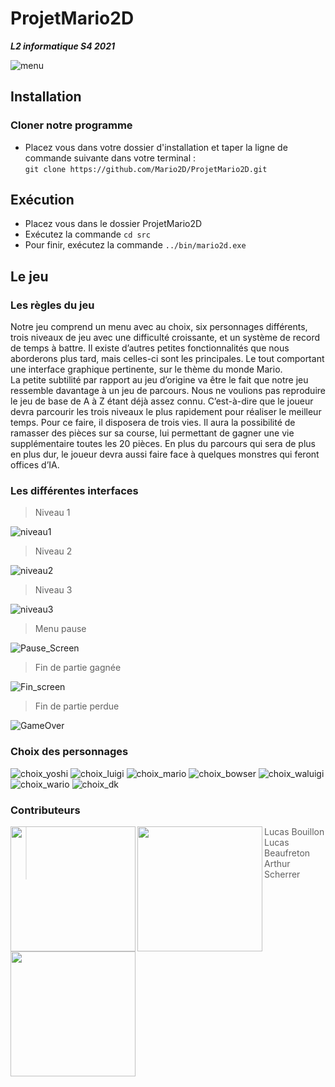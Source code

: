 # ProjetMario2D
*__L2 informatique S4 2021__*

![menu](https://user-images.githubusercontent.com/78078418/115223599-4426b900-a10c-11eb-967c-63d70cf96ee4.gif)

## Installation

### Cloner notre programme

* Placez vous dans votre dossier d'installation et taper la ligne de commande suivante dans votre terminal :  
``git clone https://github.com/Mario2D/ProjetMario2D.git``

## Exécution

* Placez vous dans le dossier ProjetMario2D
* Exécutez la commande ``cd src`` 
* Pour finir, exécutez la commande ``../bin/mario2d.exe``

## Le jeu

### Les règles du jeu

Notre jeu comprend un menu avec au choix, six personnages différents, trois niveaux de jeu avec une difficulté croissante, et un système de record de temps à battre. Il existe d’autres petites fonctionnalités que nous aborderons plus tard, mais celles-ci sont les principales. Le tout comportant une interface graphique pertinente, sur le thème du monde Mario.   
La petite subtilité par rapport au jeu d’origine va être le fait que notre jeu ressemble davantage à un jeu de parcours. Nous ne voulions pas reproduire le jeu de base de A à Z étant déjà assez connu. C’est-à-dire que le joueur devra parcourir les trois niveaux le plus rapidement pour réaliser le meilleur temps. Pour ce faire, il disposera de trois vies. Il aura la possibilité de ramasser des pièces sur sa course, lui permettant de gagner une vie supplémentaire toutes les 20 pièces. En plus du parcours qui sera de plus en plus dur, le joueur devra aussi faire face à quelques monstres qui feront offices d’IA. 


### Les différentes interfaces

> Niveau 1  

![niveau1](https://user-images.githubusercontent.com/78078418/115223578-3ec96e80-a10c-11eb-84dc-d03d6fe13ab7.gif)


> Niveau 2  

![niveau2](https://user-images.githubusercontent.com/78078418/115223576-3e30d800-a10c-11eb-98d8-005ddee10c87.gif)

> Niveau 3  

![niveau3](https://user-images.githubusercontent.com/78078418/115223569-3cffab00-a10c-11eb-8284-99f935b197a2.gif)

> Menu pause  

![Pause_Screen](https://user-images.githubusercontent.com/78078418/115216742-15f1ab00-a105-11eb-99ff-14d8eabb5071.png)

> Fin de partie gagnée  

![Fin_screen](https://user-images.githubusercontent.com/78078418/115216871-36216a00-a105-11eb-8382-65c53b0583ee.png)

> Fin de partie perdue  

![GameOver](https://user-images.githubusercontent.com/78078418/115216754-1a1dc880-a105-11eb-8f96-88ead113af9f.png)

### Choix des personnages

![choix_yoshi](https://user-images.githubusercontent.com/78078418/115211465-dffdf800-a0ff-11eb-98bf-c29f35f5c7a9.png)
![choix_luigi](https://user-images.githubusercontent.com/78078418/115211468-e0968e80-a0ff-11eb-8080-e6c05dd5cb64.png)
![choix_mario](https://user-images.githubusercontent.com/78078418/115211470-e0968e80-a0ff-11eb-8a88-2fa1b8a56973.png)
![choix_bowser](https://user-images.githubusercontent.com/78078418/115211472-e12f2500-a0ff-11eb-93cc-8a955bf0a06c.png)
![choix_waluigi](https://user-images.githubusercontent.com/78078418/115211474-e12f2500-a0ff-11eb-953a-71b441a6bd99.png)
![choix_wario](https://user-images.githubusercontent.com/78078418/115211476-e1c7bb80-a0ff-11eb-81fc-8efed07dffb1.png)
![choix_dk](https://user-images.githubusercontent.com/78078418/115211478-e1c7bb80-a0ff-11eb-9ccb-2248cf1529e3.png)

### Contributeurs

<img src="https://user-images.githubusercontent.com/78078418/115210740-30c12100-a0ff-11eb-9bb3-99622b221a81.png" width="200px" align="left"/>
<img src="https://user-images.githubusercontent.com/78078418/115210747-31f24e00-a0ff-11eb-9f75-aef16f00904e.png" width="200px" align="left"/>
<img src="https://user-images.githubusercontent.com/78078418/115232109-a7b5e400-a116-11eb-8b91-ce777270d2e7.png" width="200px" align="left"/>  

> Lucas Bouillon            Lucas Beaufreton        Arthur Scherrer
